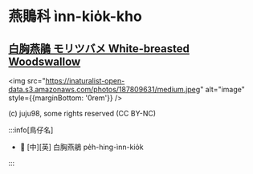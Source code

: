 # 燕鵙科 ìnn-kio̍k-kho

## [白胸燕鵑 モリツバメ White-breasted Woodswallow](https://ebird.org/species/whbwoo4)

<img src="https://inaturalist-open-data.s3.amazonaws.com/photos/187809631/medium.jpeg" alt="image" style={{marginBottom: '0rem'}} />

<p className="image-caption">
(c) juju98, some rights reserved (CC BY-NC)
</p>

:::info[鳥仔名]

- 🎯 [中][英] 白胸燕鵑 pe̍h-hing-ìnn-kio̍k

:::
